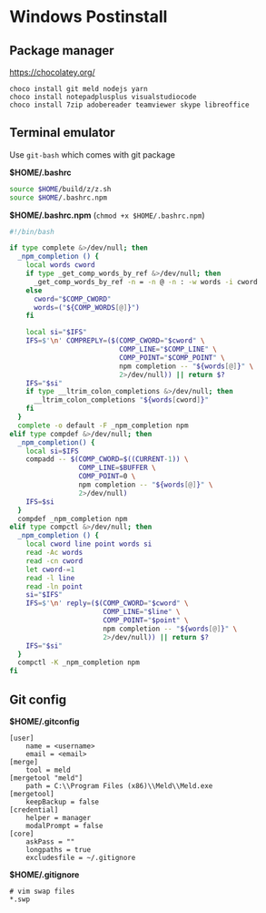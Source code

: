 Windows Postinstall
===================

Package manager
---------------

<https://chocolatey.org/>

```
choco install git meld nodejs yarn
choco install notepadplusplus visualstudiocode
choco install 7zip adobereader teamviewer skype libreoffice
```

Terminal emulator
-----------------

Use `git-bash` which comes with git package

**$HOME/.bashrc**

```sh
source $HOME/build/z/z.sh
source $HOME/.bashrc.npm
```

**$HOME/.bashrc.npm** (`chmod +x $HOME/.bashrc.npm`)

```sh
#!/bin/bash

if type complete &>/dev/null; then
  _npm_completion () {
    local words cword
    if type _get_comp_words_by_ref &>/dev/null; then
      _get_comp_words_by_ref -n = -n @ -n : -w words -i cword
    else
      cword="$COMP_CWORD"
      words=("${COMP_WORDS[@]}")
    fi

    local si="$IFS"
    IFS=$'\n' COMPREPLY=($(COMP_CWORD="$cword" \
                           COMP_LINE="$COMP_LINE" \
                           COMP_POINT="$COMP_POINT" \
                           npm completion -- "${words[@]}" \
                           2>/dev/null)) || return $?
    IFS="$si"
    if type __ltrim_colon_completions &>/dev/null; then
      __ltrim_colon_completions "${words[cword]}"
    fi
  }
  complete -o default -F _npm_completion npm
elif type compdef &>/dev/null; then
  _npm_completion() {
    local si=$IFS
    compadd -- $(COMP_CWORD=$((CURRENT-1)) \
                 COMP_LINE=$BUFFER \
                 COMP_POINT=0 \
                 npm completion -- "${words[@]}" \
                 2>/dev/null)
    IFS=$si
  }
  compdef _npm_completion npm
elif type compctl &>/dev/null; then
  _npm_completion () {
    local cword line point words si
    read -Ac words
    read -cn cword
    let cword-=1
    read -l line
    read -ln point
    si="$IFS"
    IFS=$'\n' reply=($(COMP_CWORD="$cword" \
                       COMP_LINE="$line" \
                       COMP_POINT="$point" \
                       npm completion -- "${words[@]}" \
                       2>/dev/null)) || return $?
    IFS="$si"
  }
  compctl -K _npm_completion npm
fi
```

Git config
----------

**$HOME/.gitconfig**

```
[user]
    name = <username>
    email = <email>
[merge]
    tool = meld
[mergetool "meld"]
    path = C:\\Program Files (x86)\\Meld\\Meld.exe
[mergetool]
    keepBackup = false
[credential]
    helper = manager
    modalPrompt = false
[core]
    askPass = ""
    longpaths = true
    excludesfile = ~/.gitignore
```

**$HOME/.gitignore**

```
# vim swap files
*.swp
```
